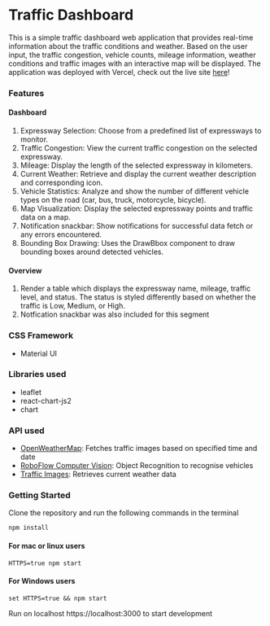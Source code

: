 # Traffic Dashboard
This is a simple traffic dashboard web application that provides real-time information about the traffic conditions and weather. Based on the user input, the traffic congestion, vehicle counts, mileage information, weather conditions and traffic images with an interactive map will be displayed. The application was deployed with Vercel, check out the live site [here](https://traffic-dashboard-snowy.vercel.app/dashboard)!

### Features

#### Dashboard
1. Expressway Selection: Choose from a predefined list of expressways to monitor.
2. Traffic Congestion: View the current traffic congestion on the selected expressway.
3. Mileage: Display the length of the selected expressway in kilometers.
4. Current Weather: Retrieve and display the current weather description and corresponding icon.
5. Vehicle Statistics: Analyze and show the number of different vehicle types on the road (car, bus, truck, motorcycle, bicycle).
6. Map Visualization: Display the selected expressway points and traffic data on a map.
7. Notification snackbar: Show notifications for successful data fetch or any errors encountered.
8. Bounding Box Drawing: Uses the DrawBbox component to draw bounding boxes around detected vehicles.
#### Overview
1. Render a table which displays the expressway name, mileage, traffic level, and status. The status is styled differently based on whether the traffic is Low, Medium, or High.
2. Notfication snackbar was also included for this segment


### CSS Framework
* Material UI

### Libraries used
* leaflet
* react-chart-js2
* chart

### API used
* [OpenWeatherMap](https://openweathermap.org/api): Fetches traffic images based on specified time and date
* [RoboFlow Computer Vision](https://universe.roboflow.com/roboflow-100/vehicles-q0x2v): Object Recognition to recognise vehicles
* [Traffic Images](https://data.gov.sg/dataset/traffic-images): Retrieves current weather data

### Getting Started
Clone the repository and run the following commands in the terminal
```
npm install
```
#### For mac or linux users
```
HTTPS=true npm start
```

#### For Windows users
```
set HTTPS=true && npm start
```

Run on localhost https://localhost:3000 to start development